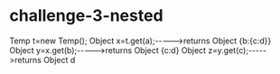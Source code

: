 # challenge-3-nested

Temp t=new Temp();
Object x=t.get(a);----->returns Object {b:{c:d}}
Object y=x.get(b);----->returns Object {c:d}
Object z=y.get(c);----->returns Object d
